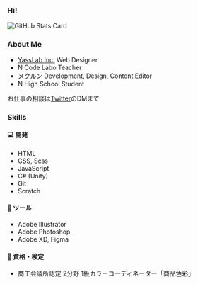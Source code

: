 ### Hi!

<!--
**yuki384/yuki384** is a ✨ _special_ ✨ repository because its `README.md` (this file) appears on your GitHub profile.

Here are some ideas to get you started:

- 🔭 I’m currently working on ...
- 🌱 I’m currently learning ...
- 👯 I’m looking to collaborate on ...
- 🤔 I’m looking for help with ...
- 💬 Ask me about ...
- 📫 How to reach me: ...
- 😄 Pronouns: ...
- ⚡ Fun fact: ...
-->
![GitHub Stats Card](https://github-readme-stats.vercel.app/api?username=yuki384)
### About Me
 - [YassLab Inc.](https://yasslab.jp/) Web Designer
 - N Code Labo Teacher
 - [メクルン](http://mekurun.com/) Development, Design, Content Editor
 - N High School Student
 
お仕事の相談は[Twitter](https://mobile.twitter.com/YukiMihashi)のDMまで

### Skills
#### 💻 開発
- HTML
- CSS, Scss
- JavaScript
- C# (Unity)
- Git
- Scratch

#### 🎨 ツール
- Adobe Illustrator
- Adobe Photoshop
- Adobe XD, Figma

#### 📖 資格・検定
 - 商工会議所認定 2分野 1級カラーコーディネーター「商品色彩」
